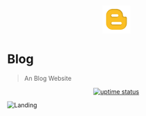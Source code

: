 <p align="center">
  <img src="./public/logo.png" lt="Logo" width="65" />
<p>

# Blog
> An Blog Website

<p align="center">
  <a href="https://uptime.betterstack.com/?utm_source=status_badge">
    <img src="https://uptime.betterstack.com/status-badges/v3/monitor/10aqw.svg" alt="uptime status">
  </a>
</p>

![Landing](public/previews/landing.jpg)

